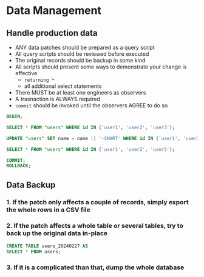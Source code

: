 # Data Management

## Handle production data

- ANY data patches should be prepared as a query script
- All query scripts should be reviewed before executed
- The original records should be backup in some kind
- All scripts should present some ways to demonstrate your change is effective
  - `returning *`
  - all additional select statements
- There MUST be at least one engineers as observers
- A trasnaction is ALWAYS required
- `commit` should be invoked until the observers AGREE to do so

```sql
BEGIN;

SELECT * FROM "users" WHERE id IN ('user1', 'user2', 'user3');

UPDATE "users" SET name = name || '-SMART' WHERE id IN ('user1', 'user2', 'user3') RETURNING *;

SELECT * FROM "users" WHERE id IN ('user1', 'user2', 'user3');

COMMIT;
ROLLBACK;
```

## Data Backup

### 1. If the patch only affects a couple of records, simply export the whole rows in a CSV file

### 2. If the patch affects a whole table or several tables, try to back up the original data in-place

```sql
CREATE TABLE users_20240227 AS
SELECT * FROM users;
```

### 3. If it is a complicated than that, dump the whole database
